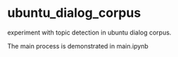 # ubuntu_dialog_corpus

experiment with topic detection in ubuntu dialog corpus.

The main process is demonstrated in main.ipynb
